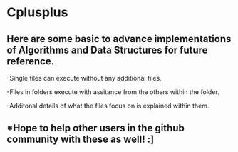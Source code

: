 # Cplusplus

Here are some basic to advance implementations of Algorithms and Data Structures for future reference.
-
-Single files can execute without any additional files.

-Files in folders execute with assitance from the others within the folder.

-Additonal details of what the files focus on is explained within them.

*Hope to help other users in the github community with these as well! :]
-
